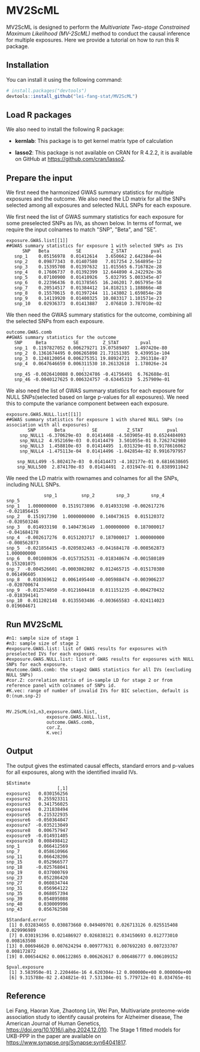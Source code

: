 # MV2ScML

MV2ScML is designed to perform the *Multivariate Two-stage Constrained Maximum Likelihood (MV-2ScML)* method to conduct the causal inference for multiple exposures. Here we provide a tutorial on how to run this R package.

## Installation
You can install it using the following command:
```r
# install.packages("devtools")
devtools::install_github("lei-fang-stat/MV2ScML")
```
## Load R packages
We also need to install the following R package:

- **kernlab**: This package is to get kernel matrix type of calculation  
  
- **lasso2**: This package is not available on CRAN for R 4.2.2, it is available on GitHub at https://github.com/cran/lasso2.

## Prepare the input 
We first need the harmonized GWAS summary statistics for multiple exposures and the outcome. We also need the LD matrix for all the SNPs selected among all exposures and selected NULL SNPs for each exposure.

We first need the list of GWAS summary statistics for each exposure for some preselected SNPs as IVs, as shown below. In terms of format, we require the input colnames to match "SNP", "Beta", and "SE". 
```
exposure.GWAS.list[[1]]
##GWAS summary statistics for exposure 1 with selected SNPs as IVs
      SNP   Beta          SE           Z_STAT         pval
   snp_1    0.05156978  0.01412614   3.650662 2.642384e-04
   snp_2    0.09877343  0.01407580   7.017254 2.564895e-12
   snp_3    0.15395708  0.01397632  11.015565 6.716782e-28
   snp_4    0.17606737  0.01392399  12.644890 4.242292e-36
   snp_5    0.07100900  0.01410926   5.032795 5.003345e-07
   snp_6    0.22396436  0.01378565  16.246201 7.065795e-58
   snp_7    0.20514517  0.01384412  14.818213 1.188866e-48
   snp_8    0.15570615  0.01397244  11.143802 1.659854e-28
   snp_9    0.14119920  0.01400325  10.083317 1.101571e-23
   snp_10   0.02936373  0.01413887   2.076810 3.787010e-02
```
We then need the GWAS summary statistics for the outcome, combining all the selected SNPs from each exposure.
```
outcome.GWAS.comb
##GWAS summary statistics for the outcome
   SNP     Beta          SE         Z_STAT        pval
   snp_1  0.1197827052 0.006279271 19.07589497  1.497420e-80
   snp_2  0.1361674495 0.006265898 21.73151385  9.439951e-104
   snp_3  0.1248120054 0.006275351 19.88924721  2.391318e-87
   snp_4  0.0647646659 0.006311530 10.26132618  1.178026e-24
                            ⋮
   snp_45 -0.0026410088 0.006324786 -0.41756491  6.762688e-01
   snp_46 -0.0040127625 0.006324757 -0.63445319  5.257909e-01
```
We also need the list of GWAS summary statistics for each exposure for NULL SNPs(selected based on large p-values for all exposures). We need this to compute the variance component between each exposure.
```
exposure.GWAS.NULL.list[[1]]
##GWAS summary statistics for exposure 1 with shared NULL SNPs (no association with all exposures)
        SNP       Beta          SE           Z_STAT         pval
     snp_NULL1 -6.370629e-03  0.01414468 -4.503905e-01 0.6524484093
     snp_NULL2  4.952169e-03  0.01414479  3.501055e-01 0.7262742980
     snp_NULL3  1.458810e-03  0.01414495  1.031329e-01 0.9178616062
     snp_NULL4 -1.475113e-04  0.01414496 -1.042854e-02 0.9916797957
                                  ⋮
    snp_NULL499 -5.802417e-03  0.01414473 -4.102177e-01 0.6816638605
    snp_NULL500  2.874170e-03  0.01414491  2.031947e-01 0.8389911042
```

We need the LD matrix with rownames and colnames for all the SNPs, including NULL SNPs.
```
              snp_1         snp_2        snp_3        snp_4        snp_5
snp_1   1.000000000  0.1519173896  0.014933198 -0.002617276 -0.021856415
snp_2   0.151917390  1.0000000000  0.140473615  0.015120372 -0.020503246
snp_3   0.014933198  0.1404736149  1.000000000  0.187000017 -0.041684178
snp_4  -0.002617276  0.0151203717  0.187000017  1.000000000 -0.008562873
snp_5  -0.021856415 -0.0205032463 -0.041684178 -0.008562873  1.000000000
snp_6   0.001080836 -0.0157352531 -0.018348674 -0.001580189  0.153201075
snp_7  -0.004526601 -0.0003082802  0.012465715 -0.015170380  0.061496605
snp_8   0.010369612  0.0061495440 -0.005988474 -0.003906237 -0.020700674
snp_9  -0.012574050 -0.0121604418  0.011151235 -0.004270432 -0.018394141
snp_10  0.011202148  0.0135503486 -0.003665583 -0.024114023  0.019604671
```

## Run MV2ScML
```
#n1: sample size of stage 1
#n3: sample size of stage 2
#exposure.GWAS.list: list of GWAS results for exposures with preselected IVs for each exposure.
#exposure.GWAS.NULL.list: list of GWAS results for exposures with NULL SNPs for each exposure.
#outcome.GWAS.comb: the stage2 GWAS statistics for all IVs (excluding NULL SNPs)
#cor.Z: correlation matrix of in-sample LD for stage 2 or from reference panel with colnames of SNPs id.
#K.vec: range of number of invalid IVs for BIC selection, default is 0:(num.snp-2)


MV.2ScML(n1,n3,exposure.GWAS.list,
               exposure.GWAS.NULL.list,
               outcome.GWAS.comb,
               cor.Z,
               K.vec)
```
## Output 
The output gives the estimated causal effects, standard errors and p-values for all exposures, along with the identified invalid IVs. 
```
$Estimate
                   [,1]
exposure1   0.030156256
exposure2   0.255923311
exposure3   0.341756025
exposure4   0.231838494
exposure5   0.215322935
exposure6  -0.050364047
exposure7  -0.035213049
exposure8   0.006757947
exposure9  -0.014931405
exposure10  0.008498412
snp_1       0.066412569
snp_7       0.058610966
snp_11      0.066428206
snp_15      0.052966577
snp_18     -0.025768041
snp_19      0.037000769
snp_23      0.052286420
snp_27      0.060834744
snp_31      0.056964122
snp_35      0.068057394
snp_39      0.054895088
snp_40      0.030009996
snp_43      0.056762508

$Standard.error
 [1] 0.032834655 0.030873660 0.049409701 0.026713126 0.025515408 0.029996989
 [7] 0.030191396 0.021486927 0.026838121 0.034150693 0.012773010 0.008163508
[13] 0.006946620 0.007624294 0.009777631 0.007692203 0.007233707 0.008172872
[19] 0.006544262 0.006122865 0.006262617 0.006486777 0.006109152

$pval.exposure
 [1] 3.583950e-01 2.220446e-16 4.620304e-12 0.000000e+00 0.000000e+00
 [6] 9.315788e-02 2.434821e-01 7.531304e-01 5.779712e-01 8.034765e-01
```
## Reference
Lei Fang, Haoran Xue, Zhaotong Lin, Wei Pan,
Multivariate proteome-wide association study to identify causal proteins for Alzheimer disease,
The American Journal of Human Genetics,
https://doi.org/10.1016/j.ajhg.2024.12.010.
The Stage 1 fitted models for UKB-PPP in the paper are available on https://www.synapse.org/Synapse:syn64041817.
